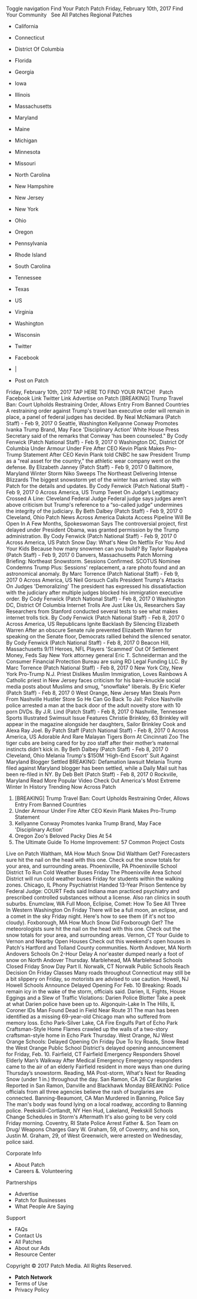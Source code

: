 Toggle navigation Find Your Patch Patch Friday, February 10th, 2017 Find Your Community   See All Patches Regional Patches

*   California
*   Connecticut
*   District Of Columbia
*   Florida
*   Georgia
*   Iowa
*   Illinois
*   Massachusetts
*   Maryland
*   Maine
*   Michigan
*   Minnesota
*   Missouri
*   North Carolina
*   New Hampshire
*   New Jersey
*   New York
*   Ohio
*   Oregon
*   Pennsylvania
*   Rhode Island
*   South Carolina
*   Tennessee
*   Texas
*   US
*   Virginia
*   Washington
*   Wisconsin

*   Twitter
*   Facebook
*   |
*   Post on Patch

Friday, February 10th, 2017 TAP HERE TO FIND YOUR PATCH!   Patch Facebook Link Twitter Link Advertise on Patch \[BREAKING\] Trump Travel Ban: Court Upholds Restraining Order, Allows Entry From Banned Countries A restraining order against Trump's travel ban executive order will remain in place, a panel of federal judges has decided. By Neal McNamara (Patch Staff) - Feb 9, 2017 0 Seattle, Washington Kellyanne Conway Promotes Ivanka Trump Brand, May Face 'Disciplinary Action' White House Press Secretary said of the remarks that Conway 'has been counseled." By Cody Fenwick (Patch National Staff) - Feb 9, 2017 0 Washington DC, District Of Columbia Under Armour Under Fire After CEO Kevin Plank Makes Pro-Trump Statement After CEO Kevin Plank told CNBC he saw President Trump as a "real asset for the country," the athletic wear company went on the defense. By Elizabeth Janney (Patch Staff) - Feb 9, 2017 0 Baltimore, Maryland Winter Storm Niko Sweeps The Northeast Delivering Intense Blizzards The biggest snowstorm yet of the winter has arrived. stay with Patch for the details and updates. By Cody Fenwick (Patch National Staff) - Feb 9, 2017 0 Across America, US Trump Tweet On Judge’s Legitimacy Crossed A Line: Cleveland Federal Judge Federal judge says judges aren’t above criticism but Trump's reference to a “so-called judge” undermines the integrity of the judiciary. By Beth Dalbey (Patch Staff) - Feb 9, 2017 0 Cleveland, Ohio Patch News Across America Dakota Access Pipeline Will Be Open In A Few Months, Spokeswoman Says The controversial project, first delayed under President Obama, was granted permission by the Trump administration. By Cody Fenwick (Patch National Staff) - Feb 9, 2017 0 Across America, US Patch Snow Day: What's New On Netflix For You And Your Kids Because how many snowmen can you build? By Taylor Rapalyea (Patch Staff) - Feb 9, 2017 0 Danvers, Massachusetts Patch Morning Briefing: Northeast Snowstorm. Sessions Confirmed. SCOTUS Nominee Condemns Trump Plus: Sessions' replacement, a rare photo found and an astronomical anomaly. By Marc Torrence (Patch National Staff) - Feb 9, 2017 0 Across America, US Neil Gorsuch Calls President Trump's Attacks On Judges 'Demoralizing' The president has expressed his dissatisfaction with the judiciary after multiple judges blocked his immigration executive order. By Cody Fenwick (Patch National Staff) - Feb 8, 2017 0 Washington DC, District Of Columbia Internet Trolls Are Just Like Us, Researchers Say Researchers from Stanford conducted several tests to see what makes internet trolls tick. By Cody Fenwick (Patch National Staff) - Feb 8, 2017 0 Across America, US Republicans Ignite Backlash By Silencing Elizabeth Warren After an obscure Senate rule prevented Elizabeth Warren for speaking on the Senate floor, Democrats rallied behind the silenced senator. By Cody Fenwick (Patch National Staff) - Feb 8, 2017 0 Beacon Hill, Massachusetts 9/11 Heroes, NFL Players 'Scammed' Out Of Settlement Money, Feds Say New York attorney general Eric T. Schneiderman and the Consumer Financial Protection Bureau are suing RD Legal Funding LLC. By Marc Torrence (Patch National Staff) - Feb 8, 2017 0 New York City, New York Pro-Trump N.J. Priest Dislikes Muslim Immigration, Loves Rainbows A Catholic priest in New Jersey faces criticism for his bare-knuckle social media posts about Muslims and smug, "snowflake" liberals. By Eric Kiefer (Patch Staff) - Feb 8, 2017 0 West Orange, New Jersey Man Steals Porn From Nashville Hustler Store So He Can Go Back To Jail: Police Nashville police arrested a man at the back door of the adult novelty store with 10 porn DVDs. By J.R. Lind (Patch Staff) - Feb 8, 2017 0 Nashville, Tennessee Sports Illustrated Swimsuit Issue Features Christie Brinkley, 63 Brinkley will appear in the magazine alongside her daughters, Sailor Brinkley Cook and Alexa Ray Joel. By Patch Staff (Patch National Staff) - Feb 8, 2017 0 Across America, US Adorable And Rare Malayan Tigers Born At Cincinnati Zoo The tiger cubs are being cared for by zoo staff after their mother’s maternal instincts didn’t kick in. By Beth Dalbey (Patch Staff) - Feb 8, 2017 0 Cleveland, Ohio Melania Trump's $150M 'High-End Escort' Suit Against Maryland Blogger Settled BREAKING: Defamation lawsuit Melania Trump filed against Maryland blogger has been settled, while a Daily Mail suit has been re-filed in NY. By Deb Belt (Patch Staff) - Feb 8, 2017 0 Rockville, Maryland Read More Popular Video Check Out America's Most Extreme Winter In History Trending Now Across Patch

1.  \[BREAKING\] Trump Travel Ban: Court Upholds Restraining Order, Allows Entry From Banned Countries
2.  Under Armour Under Fire After CEO Kevin Plank Makes Pro-Trump Statement
3.  Kellyanne Conway Promotes Ivanka Trump Brand, May Face 'Disciplinary Action'
4.  Oregon Zoo's Beloved Packy Dies At 54
5.  The Ultimate Guide To Home Improvement: 57 Common Project Costs

Live on Patch Waltham, MA How Much Snow Did Waltham Get? Forecasters sure hit the nail on the head with this one. Check out the snow totals for your area, and surrounding areas. Phoenixville, PA Phoenixville School District To Run Cold Weather Buses Friday The Phoenixville Area School District will run cold weather buses Friday for students within the walking zones. Chicago, IL Phony Psychiatrist Handed 13-Year Prison Sentence by Federal Judge: COURT Feds said Indiana man practiced psychiatry and prescribed controlled substances without a license. Also ran clinics in south suburbs. Enumclaw, WA Full Moon, Eclipise, Comet: How To See All Three In Western Washington On Friday There will be a full moon, an eclipse, and a comet in the sky Friday night. Here's how to see them (if it's not too cloudy). Foxborough, MA How Much Snow Did Foxborough Get? The meteorologists sure hit the nail on the head with this one. Check out the snow totals for your area, and surrounding areas. Vernon, CT Your Guide to Vernon and Nearby Open Houses Check out this weekend's open houses in Patch's Hartford and Tolland County communities. North Andover, MA North Andovers Schools On 2-Hour Delay A nor'easter dumped nearly a foot of snow on North Andover Thursday. Marblehead, MA Marblehead Schools Closed Friday Snow Day Part II. Norwalk, CT Norwalk Public Schools Reach Decision On Friday Classes Many roads throughout Connecticut may still be a bit slippery on Friday, so motorists are advised to use caution. Howell, NJ Howell Schools Announce Delayed Opening For Feb. 10 Breaking: Roads remain icy in the wake of the storm, officials said. Darien, IL Fights, House Eggings and a Slew of Traffic Violations: Darien Police Blotter Take a peek at what Darien police have been up to. Algonquin-Lake In The Hills, IL Coroner IDs Man Found Dead in Field Near Route 31 The man has been identified as a missing 69-year-old Chicago man who suffered from memory loss. Echo Park-Silver Lake, CA Fire Engulfs Part of Echo Park Craftsman-Style Home Flames crawled up the walls of a two-story craftsman-style home in Echo Park Thursday. West Orange, NJ West Orange Schools: Delayed Opening On Friday Due To Icy Roads, Snow Read the West Orange Public School District's delayed opening announcement for Friday, Feb. 10. Fairfield, CT Fairfield Emergency Responders Shovel Elderly Man’s Walkway After Medical Emergency Emergency responders came to the air of an elderly Fairfield resident in more ways than one during Thursday’s snowstorm. Reading, MA Post-storm, What's Next for Reading Snow (under 1 in.) throughout the day. San Ramon, CA 26 Car Burglaries Reported in San Ramon, Danville and Blackhawk Monday BREAKING: Police officials from all three agencies believe the rash of burglaries are connected. Banning-Beaumont, CA Man Murdered in Banning, Police Say The man's body was found lying on a local roadway, according to Banning police. Peekskill-Cortlandt, NY Hen Hud, Lakeland, Peekskill Schools Change Schedules in Storm's Aftermath It's also going to be very cold Friday morning. Coventry, RI State Police Arrest Father &. Son Team on Drug/ Weapons Charges Gary W. Graham, 59, of Coventry, and his son, Justin M. Graham, 29, of West Greenwich, were arrested on Wednesday, police said.

Corporate Info

*   About Patch
*   Careers &. Volunteering

Partnerships

*   Advertise
*   Patch for Businesses
*   What People Are Saying

Support

*   FAQs
*   Contact Us
*   All Patches
*   About our Ads
*   Resource Center

Copyright © 2017 Patch Media. All Rights Reserved.

*   **Patch Network**
*   Terms of Use
*   Privacy Policy